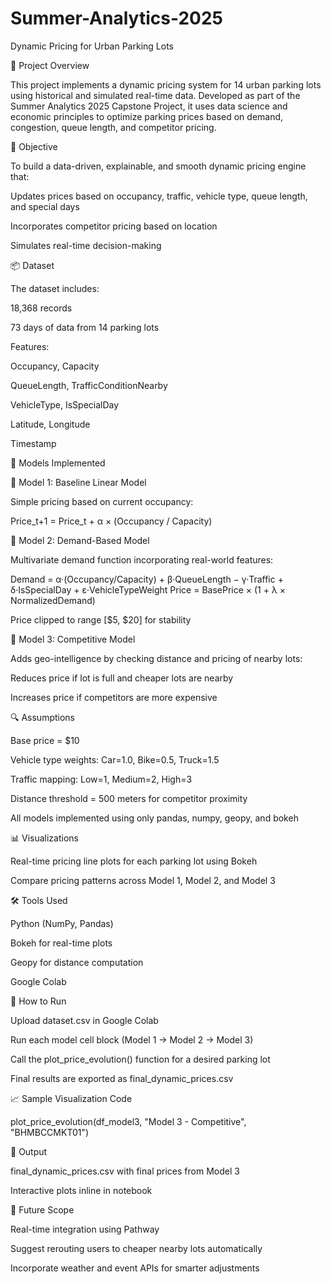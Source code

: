 # Summer-Analytics-2025
Dynamic Pricing for Urban Parking Lots


🚗 Project Overview

This project implements a dynamic pricing system for 14 urban parking lots using historical and simulated real-time data. Developed as part of the Summer Analytics 2025 Capstone Project, it uses data science and economic principles to optimize parking prices based on demand, congestion, queue length, and competitor pricing.

🧠 Objective

To build a data-driven, explainable, and smooth dynamic pricing engine that:

Updates prices based on occupancy, traffic, vehicle type, queue length, and special days

Incorporates competitor pricing based on location

Simulates real-time decision-making

📦 Dataset

The dataset includes:

18,368 records

73 days of data from 14 parking lots

Features:

Occupancy, Capacity

QueueLength, TrafficConditionNearby

VehicleType, IsSpecialDay

Latitude, Longitude

Timestamp

🧩 Models Implemented

🔹 Model 1: Baseline Linear Model

Simple pricing based on current occupancy:

Price_t+1 = Price_t + α × (Occupancy / Capacity)

🔹 Model 2: Demand-Based Model

Multivariate demand function incorporating real-world features:

Demand = α·(Occupancy/Capacity) + β·QueueLength − γ·Traffic + δ·IsSpecialDay + ε·VehicleTypeWeight
Price = BasePrice × (1 + λ × NormalizedDemand)

Price clipped to range [$5, $20] for stability

🔹 Model 3: Competitive Model

Adds geo-intelligence by checking distance and pricing of nearby lots:

Reduces price if lot is full and cheaper lots are nearby

Increases price if competitors are more expensive

🔍 Assumptions

Base price = $10

Vehicle type weights: Car=1.0, Bike=0.5, Truck=1.5

Traffic mapping: Low=1, Medium=2, High=3

Distance threshold = 500 meters for competitor proximity

All models implemented using only pandas, numpy, geopy, and bokeh

📊 Visualizations

Real-time pricing line plots for each parking lot using Bokeh

Compare pricing patterns across Model 1, Model 2, and Model 3

🛠 Tools Used

Python (NumPy, Pandas)

Bokeh for real-time plots

Geopy for distance computation

Google Colab

🚀 How to Run

Upload dataset.csv in Google Colab

Run each model cell block (Model 1 → Model 2 → Model 3)

Call the plot_price_evolution() function for a desired parking lot

Final results are exported as final_dynamic_prices.csv

📈 Sample Visualization Code

plot_price_evolution(df_model3, "Model 3 - Competitive", "BHMBCCMKT01")

📂 Output

final_dynamic_prices.csv with final prices from Model 3

Interactive plots inline in notebook

📌 Future Scope

Real-time integration using Pathway

Suggest rerouting users to cheaper nearby lots automatically

Incorporate weather and event APIs for smarter adjustments
